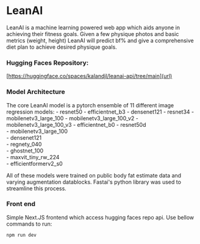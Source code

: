 # LeanAI
LeanAI is a machine learning powered web app which aids anyone in achieving their fitness goals. Given a few physique photos and basic metrics (weight, height) LeanAI will predict bf% and give a comprehensive diet plan to achieve desired physique goals. 

### Hugging Faces Repository:
[https://huggingface.co/spaces/kalandjl/leanai-api/tree/main](url)

### Model Architecture
The core LeanAI model is a pytorch ensemble of 11 different image regression models: 
    - resnet50
    - efficientnet_b3
    - densenet121
    - resnet34
    - mobilenetv3_large_100
    - mobilenetv3_large_100_v2
    - mobilenetv3_large_100_v3
    - efficientnet_b0
    - resnet50d                    
    - mobilenetv3_large_100    
    - densenet121              
    - regnety_040               
    - ghostnet_100                
    - maxvit_tiny_rw_224            
    - efficientformerv2_s0

All of these models were trained on public body fat estimate data and varying augmentation datablocks. Fastai's python library was used to streamline this process. 

### Front end
Simple Next.JS frontend which access hugging faces repo api. Use bellow commands to run:
```
npm run dev
```

